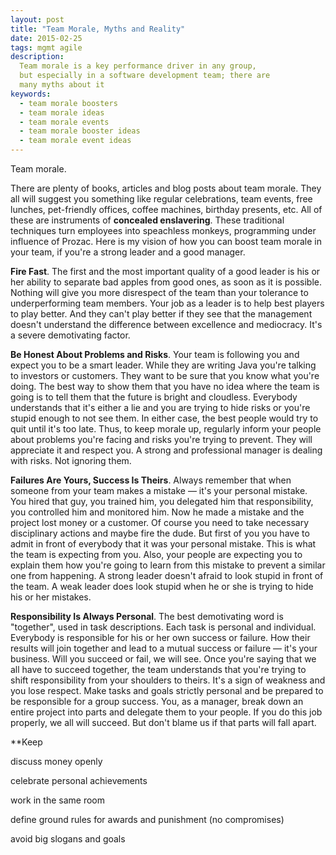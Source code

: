 ```yaml
---
layout: post
title: "Team Morale, Myths and Reality"
date: 2015-02-25
tags: mgmt agile
description:
  Team morale is a key performance driver in any group,
  but especially in a software development team; there are
  many myths about it
keywords:
  - team morale boosters
  - team morale ideas
  - team morale events
  - team morale booster ideas
  - team morale event ideas
---
```


Team morale.

There are plenty of books, articles and blog posts about team morale. They
all will suggest you something like regular celebrations, team events,
free lunches, pet-friendly offices, coffee machines, birthday presents, etc.
All of these are instruments of **concealed enslavering**.
These traditional techniques turn employees into
speachless monkeys, programming under influence of Prozac. Here is my
vision of how you can boost team morale in your team, if you're a strong leader
and a good manager.

<!--more-->

**Fire Fast**.
The first and the most important quality of a good leader is his or her
ability to separate bad apples from good ones, as soon as it is possible.
Nothing will give you more disrespect of the team than your tolerance to
underperforming team members. Your job as a leader is to help best players
to play better. And they can't play better if they see that the management
doesn't understand the difference between excellence and mediocracy. It's
a severe demotivating factor.

**Be Honest About Problems and Risks**.
Your team is following you and expect you to be a smart leader. While they
are writing Java you're talking to investors or customers. They want to
be sure that you know what you're doing. The best way to show them that
you have no idea where the team is going is to tell them that the future
is bright and cloudless. Everybody understands that it's either a lie and you
are trying to hide risks or you're stupid enough to not see them. In either
case, the best people would try to quit until it's too late. Thus, to keep
morale up, regularly inform your people about problems you're facing and
risks you're trying to prevent. They will appreciate it and respect you.
A strong and professional manager is dealing with risks. Not ignoring them.

**Failures Are Yours, Success Is Theirs**.
Always remember that when someone from your team makes a mistake &mdash;
it's your personal mistake. You hired that guy, you trained him, you delegated
him that responsibility, you controlled him and monitored him. Now he made
a mistake and the project lost money or a customer. Of course you need to
take necessary disciplinary actions and maybe fire the dude. But first of you
you have to admit in front of everybody that it was your personal mistake.
This is what the team is expecting from you. Also, your people are expecting
you to explain them how you're going to learn from this mistake to prevent
a similar one from happening. A strong leader doesn't afraid to look
stupid in front of the team. A weak leader does look stupid when he or she
is trying to hide his or her mistakes.

**Responsibility Is Always Personal**.
The best demotivating word is "together", used in task descriptions. Each
task is personal and individual. Everybody is responsible for his or her
own success or failure. How their results will join together and lead to
a mutual success or failure &mdash; it's your business. Will you succeed or
fail, we will see. Once you're saying that we all have to succeed together,
the team understands that you're trying to shift responsibility from your
shoulders to theirs. It's a sign of weakness and you lose respect. Make
tasks and goals strictly personal and be prepared to be responsible for
a group success. You, as a manager, break down an entire project into
parts and delegate them to your people. If you do this job properly,
we all will succeed. But don't blame us if that parts will fall apart.

**Keep

discuss money openly

celebrate personal achievements

work in the same room

define ground rules for awards and punishment (no compromises)

avoid big slogans and goals


